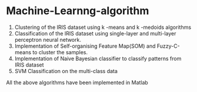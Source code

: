# Machine-Learnng-algorithm

1. Clustering of the IRIS dataset using k -means and k -medoids algorithms 
2. Classification of the IRIS dataset using single-layer and multi-layer perceptron neural network.
3. Implementation of Self-organising Feature Map(SOM) and Fuzzy-C-means to cluster the samples.
4. Implementation of Naive Bayesian classifier to classify patterns from IRIS dataset
5. SVM Classification on the multi-class data

All the above algorithms have been implemented in Matlab 
